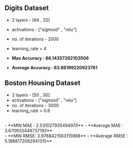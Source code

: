 ## Digits Dataset

- 2 layers - [64 , 32]
- activations - ["sigmoid" , "relu"]
- no. of iterations - 2000
- learning_rate = 4

- **Max Accuracy : 86.14357262103506**
- **Average Accuracy : 83.86199220923761**

## Boston Housing Dataset

- 2 layers - [50 , 30]
- activations - ["sigmoid" , "relu"]
- no. of iterations - 3000
- learning_rate = 0.6
<br>
- **MIN MAE : 2.531027935494974**
- **Average MAE : 3.670933448737193**
<br>
- **MIN RMSE: 3.9768421563115988**
- **Average RMSE : 5.1888172082941315**